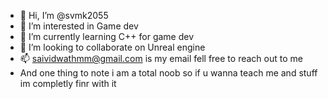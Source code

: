 - 👋 Hi, I’m @svmk2055
- 👀 I’m interested in Game dev 
- 🌱 I’m currently learning C++ for game dev
- 💞️ I’m looking to collaborate on Unreal engine
- 📫 saividwathmm@gmail.com is my email fell free to reach out to me
- And one thing to note i am a total noob so if u wanna teach me and stuff im completly finr with it

<!---
svmk2055/svmk2055 is a ✨ special ✨ repository because its `README.md` (this file) appears on your GitHub profile.
You can click the Preview link to take a look at your changes.
--->
